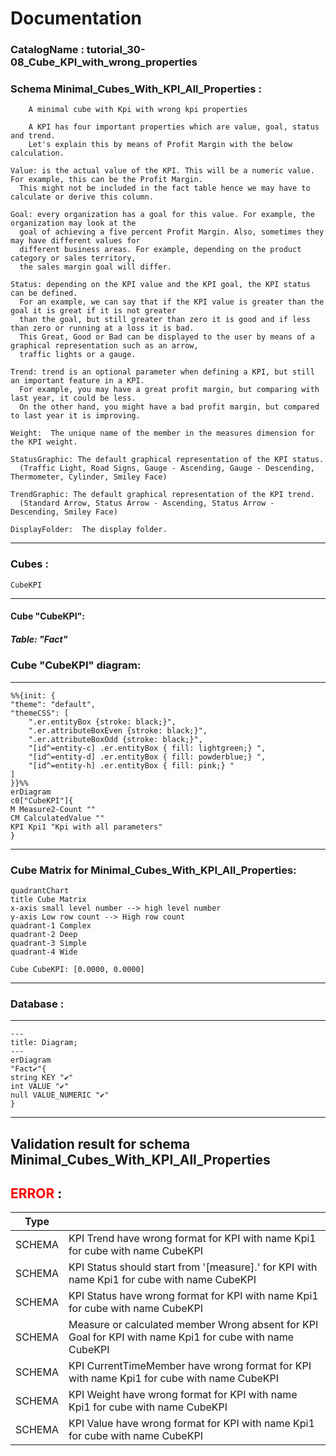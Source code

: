 # Documentation
### CatalogName : tutorial_30-08_Cube_KPI_with_wrong_properties
### Schema Minimal_Cubes_With_KPI_All_Properties : 

		
		A minimal cube with Kpi with wrong kpi properties

		A KPI has four important properties which are value, goal, status and trend.
		Let's explain this by means of Profit Margin with the below calculation.

    Value: is the actual value of the KPI. This will be a numeric value. For example, this can be the Profit Margin.
      This might not be included in the fact table hence we may have to calculate or derive this column.

    Goal: every organization has a goal for this value. For example, the organization may look at the
      goal of achieving a five percent Profit Margin. Also, sometimes they may have different values for
      different business areas. For example, depending on the product category or sales territory,
      the sales margin goal will differ.

    Status: depending on the KPI value and the KPI goal, the KPI status can be defined.
      For an example, we can say that if the KPI value is greater than the goal it is great if it is not greater
      than the goal, but still greater than zero it is good and if less than zero or running at a loss it is bad.
      This Great, Good or Bad can be displayed to the user by means of a graphical representation such as an arrow,
      traffic lights or a gauge.

    Trend: trend is an optional parameter when defining a KPI, but still an important feature in a KPI.
      For example, you may have a great profit margin, but comparing with last year, it could be less.
      On the other hand, you might have a bad profit margin, but compared to last year it is improving.

    Weight:  The unique name of the member in the measures dimension for the KPI weight.

    StatusGraphic: The default graphical representation of the KPI status.
      (Traffic Light, Road Signs, Gauge - Ascending, Gauge - Descending, Thermometer, Cylinder, Smiley Face)

    TrendGraphic: The default graphical representation of the KPI trend.
      (Standard Arrow, Status Arrow - Ascending, Status Arrow - Descending, Smiley Face)

    DisplayFolder:  The display folder.

		
  
---
### Cubes :

    CubeKPI

---
#### Cube "CubeKPI":

    

##### Table: "Fact"

### Cube "CubeKPI" diagram:

---

```mermaid
%%{init: {
"theme": "default",
"themeCSS": [
    ".er.entityBox {stroke: black;}",
    ".er.attributeBoxEven {stroke: black;}",
    ".er.attributeBoxOdd {stroke: black;}",
    "[id^=entity-c] .er.entityBox { fill: lightgreen;} ",
    "[id^=entity-d] .er.entityBox { fill: powderblue;} ",
    "[id^=entity-h] .er.entityBox { fill: pink;} "
]
}}%%
erDiagram
c0["CubeKPI"]{
M Measure2-Count ""
CM CalculatedValue ""
KPI Kpi1 "Kpi with all parameters"
}
```
---
### Cube Matrix for Minimal_Cubes_With_KPI_All_Properties:
```mermaid
quadrantChart
title Cube Matrix
x-axis small level number --> high level number
y-axis Low row count --> High row count
quadrant-1 Complex
quadrant-2 Deep
quadrant-3 Simple
quadrant-4 Wide

Cube CubeKPI: [0.0000, 0.0000]
```
---
### Database :
---
```mermaid
---
title: Diagram;
---
erDiagram
"Fact✔"{
string KEY "✔"
int VALUE "✔"
null VALUE_NUMERIC "✔"
}

```
---
## Validation result for schema Minimal_Cubes_With_KPI_All_Properties
## <span style='color: red;'>ERROR</span> : 
|Type|   |
|----|---|
|SCHEMA|KPI Trend have wrong format for KPI with name Kpi1 for cube with name CubeKPI|
|SCHEMA|KPI Status should start from '[measure].' for KPI with name Kpi1 for cube with name CubeKPI|
|SCHEMA|KPI Status have wrong format for KPI with name Kpi1 for cube with name CubeKPI|
|SCHEMA|Measure or calculated member Wrong absent for KPI Goal for KPI with name Kpi1 for cube with name CubeKPI|
|SCHEMA|KPI CurrentTimeMember have wrong format for KPI with name Kpi1 for cube with name CubeKPI|
|SCHEMA|KPI Weight have wrong format for KPI with name Kpi1 for cube with name CubeKPI|
|SCHEMA|KPI Value have wrong format for KPI with name Kpi1 for cube with name CubeKPI|
